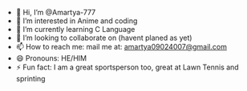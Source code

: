 - 👋 Hi, I’m @Amartya-777
- 👀 I’m interested in Anime and coding
- 🌱 I’m currently learning C Language
- 💞️ I’m looking to collaborate on (havent planed as yet)
- 📫 How to reach me: mail me at: amartya09024007@gmail.com
- 😄 Pronouns: HE/HIM
- ⚡ Fun fact: I am a great sportsperson too, great at Lawn Tennis and sprinting

<!---
Amartya-777/Amartya-777 is a ✨ special ✨ repository because its `README.md` (this file) appears on your GitHub profile.
You can click the Preview link to take a look at your changes.
--->
